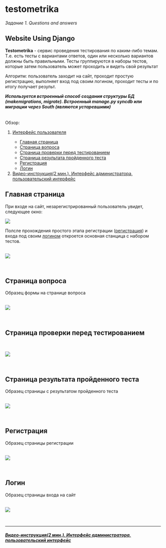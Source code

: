 # testometrika

<i>Задание 1. Questions and answers</i>
<h2>Website Using Django</h2>
<p><b>Testometrika</b> - сервис проведения тестирования по каким-либо темам. Т.е. есть тесты с вариантами ответов, один или несколько вариантов должны быть правильными. Тесты группируются в наборы тестов, которые затем пользователь может проходить и видеть свой результат</p>
<p>Алгоритм: пользователь заходит на сайт, проходит простую регистрацию, выполняет вход под своим логином, проходит тесты и по итогу получает результ.</p>
<b><i>Используется встроенный способ создания структуры БД (makemigrations, migrate). Встроенный manage.py syncdb или миграции через South (являются устаревшими)</i></b>
<br><br><br>
Обзор:
<ol>
  <li><a href='#user'>Интерфейс пользователя</a></li>
    <ul>
      <li><a href='#main'>Главная страница</a></li>
      <li><a href='#question'>Страница вопроса</a></li>
      <li><a href='#check'>Страница проверки перед тестированием</a></li>
      <li><a href='#result'>Страница результата пройденного теста</a></li>
      <li><a href='#reg'>Регистрация</a></li>
      <li><a href='#log'>Логин</a></li>
    </ul>
    <li><a href='#admin-video'>Видео-инструкция(2 мин.). Интерфейс администратора, пользовательский интерфейс</a></li>
  </ol>

<h2 id='main'>Главная страница</h2>
При входе на сайт, незарегистрированный пользователь увидет, следующее окно:<br>
<p><img src='https://github.com/Donsky1/Testometrika/blob/master/qa/testometrika/main.png' align="center"></p>
Полсле прохождения простого этапа регистрации (<a href='#reg'>регистрация</a>) и входа под своим <a href='#log'>логином</a> откроется основная станцица с набором тестов.<br>
<br>
<p><img src='https://github.com/Donsky1/Testometrika/blob/master/qa/testometrika/test_page.png' align="center"></p>
<br>

<h2 id='question'>Страница вопроса</h2>
Образец формы на странице вопроса<br>
<br>
<p><img src='https://github.com/Donsky1/Testometrika/blob/master/qa/testometrika/test_page2.png' align="center"></p>
<br>

<h2 id='check'>Страница проверки перед тестированием</h2>
<br>
<p><img src='https://github.com/Donsky1/Testometrika/blob/master/qa/testometrika/test_page_check.png' align="center"></p>
<br>

<h2 id='result'>Страница результата пройденного теста</h2>
Образец страницы с результатом пройденного теста<br>
<br>
<p><img src='https://github.com/Donsky1/Testometrika/blob/master/qa/testometrika/result.png' align="center"></p>
<br>

<h2 id='reg'>Регистрация</h2>
Образец страницы регистрации<br>
<br>
<p><img src='https://github.com/Donsky1/Testometrika/blob/master/qa/testometrika/registration.png' align="center"></p>
<br>

<h2 id='log'>Логин</h2>
Образец страницы входа на сайт<br>
<br>
<p><img src='https://github.com/Donsky1/Testometrika/blob/master/qa/testometrika/login.png' align="center"></p>
<br>

<hr>
<h5 id='admin-video'><a href='https://youtu.be/AcoH2vu0BY8'>Видео-инструкция(2 мин.). Интерфейс администратора, пользовательский интерфейс</a></h5>

